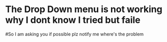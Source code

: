# The Drop Down menu is not working why I dont know I tried but faile
#So I am asking you if possible plz notify me where's the problem 
